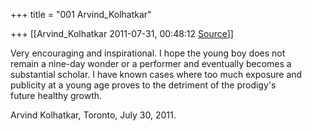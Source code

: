 +++
title = "001 Arvind_Kolhatkar"

+++
[[Arvind_Kolhatkar	2011-07-31, 00:48:12 [Source](https://groups.google.com/g/samskrita/c/NXyYudwxXes)]]



Very encouraging and inspirational. I hope the young boy does not  
remain a nine-day wonder or a performer and eventually becomes a  
substantial scholar. I have known cases where too much exposure and  
publicity at a young age proves to the detriment of the prodigy's  
future healthy growth.  
  
Arvind Kolhatkar, Toronto, July 30, 2011.

